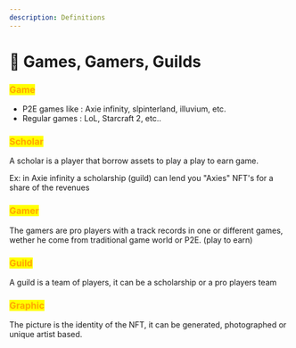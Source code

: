 ```yaml
---
description: Definitions
---
```


# 👾 Games, Gamers, Guilds

### <mark style="color:orange;">Game</mark>

* P2E games like : Axie infinity, slpinterland, illuvium, etc.&#x20;
* Regular games : LoL, Starcraft 2, etc..

### <mark style="color:orange;">Scholar</mark>

A scholar is a player that borrow assets to play a play to earn game.

Ex: in Axie infinity a scholarship (guild) can lend you "Axies" NFT's for a share of the revenues

### <mark style="color:orange;">Gamer</mark>

The gamers are pro players with a track records in one or different games, wether he come from traditional game world or P2E. (play to earn)

### <mark style="color:orange;">Guild</mark>

A guild is a team of players, it can be a scholarship or a pro players team

### <mark style="color:orange;">Graphic</mark>

The picture is the identity of the NFT, it can be generated, photographed or unique artist based.
